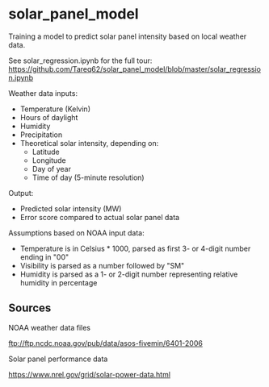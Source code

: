 # solar_panel_model

Training a model to predict solar panel intensity based on local weather data. 

See solar_regression.ipynb for the full tour: https://github.com/Tareq62/solar_panel_model/blob/master/solar_regression.ipynb

Weather data inputs:

* Temperature (Kelvin)
* Hours of daylight
* Humidity
* Precipitation
* Theoretical solar intensity, depending on:
    * Latitude
    * Longitude
    * Day of year
    * Time of day (5-minute resolution)

Output:

* Predicted solar intensity (MW)
* Error score compared to actual solar panel data

Assumptions based on NOAA input data:
* Temperature is in Celsius * 1000, parsed as first 3- or 4-digit number ending in "00"
* Visibility is parsed as a number followed by "SM"
* Humidity is parsed as a 1- or 2-digit number representing relative humidity in percentage


## Sources

NOAA weather data files

ftp://ftp.ncdc.noaa.gov/pub/data/asos-fivemin/6401-2006

Solar panel performance data

https://www.nrel.gov/grid/solar-power-data.html
